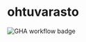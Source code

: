 # ohtuvarasto

![GHA workflow badge](https://github.com/nkanttinen/ohtuvarasto/workflows/CI/badge.svg)
